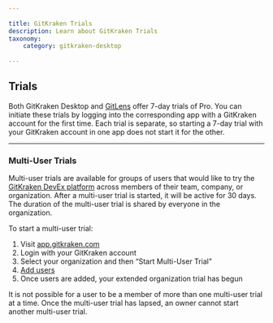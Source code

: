 ```yaml
--- 
 
title: GitKraken Trials 
description: Learn about GitKraken Trials 
taxonomy: 
    category: gitkraken-desktop 
     
--- 
```

 
## Trials 
Both GitKraken Desktop and [GitLens](https://help.gitkraken.com/gitlens/gitlens-home/) offer 7-day trials of Pro. You can initiate these trials by logging into the corresponding app with a GitKraken account for the first time. Each trial is separate, so starting a 7-day trial with your GitKraken account in one app does not start it for the other. 
 
*** 
 
### Multi-User Trials 
Multi-user trials are available for groups of users that would like to try the [GitKraken DevEx platform](https://www.gitkraken.com/devex) across members of their team, company, or organization. After a multi-user trial is started, it will be active for 30 days. The duration of the multi-user trial is shared by everyone in the organization. 
 
To start a multi-user trial: 
 
1. Visit [app.gitkraken.com](https://app.gitkraken.com/) 
2. Login with your GitKraken account 
3. Select your organization and then “Start Multi-User Trial"
5. [Add users](/gitkraken-desktop/gitkraken-organization/#add-users) 
6. Once users are added, your extended organization trial has begun 
 
<div class='callout callout--basic'> 
   	<p>It is not possible for a user to be a member of more than one multi-user trial at a time. Once the multi-user trial has lapsed, an owner cannot start another multi-user trial.</p> 
</div> 